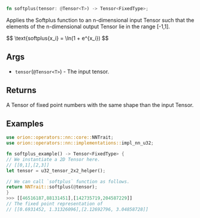 
```rust
fn softplus(tensor: @Tensor<T>) -> Tensor<FixedType>;
```

Applies the Softplus function to an n-dimensional input Tensor such that the elements of the n-dimensional output Tensor lie in the range \[-1,1].

$$
\text{softplus{x_i} = \ln(1 + e^{x_i})
$$

## Args

* `tensor`(`@Tensor<T>`) - The input tensor.

## Returns

A Tensor of fixed point numbers with the same shape than the input Tensor.

## Examples

```rust
use orion::operators::nn::core::NNTrait;
use orion::operators::nn::implementations::impl_nn_u32;

fn softplus_example() -> Tensor<FixedType> {
// We instantiate a 2D Tensor here.
// [[0,1],[2,3]]
let tensor = u32_tensor_2x2_helper();

// We can call `softplus` function as follows.
return NNTrait::softplus(@tensor);
}
>>> [[46516187,88131451],[142735719,204587229]]
// The fixed point representation of
// [[0.6931452, 1.31326096],[2.12692796, 3.04858728]]
```
